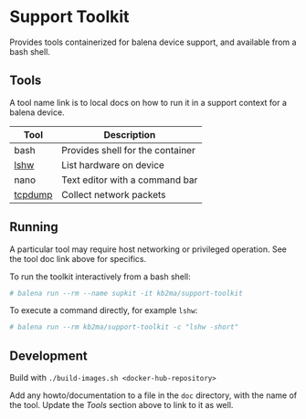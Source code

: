 # Support Toolkit
Provides tools containerized for balena device support, and available from a bash shell.

## Tools
A tool name link is to local docs on how to run it in a support context for a balena device.

| Tool | Description |
| ---- | ----------- |
| bash | Provides shell for the container |
| [lshw](doc/lshw.md) | List hardware on device |
| nano | Text editor with a command bar |
| [tcpdump](doc/tcpdump.md) | Collect network packets |

## Running

A particular tool may require host networking or privileged operation. See the tool doc link above for specifics.

To run the toolkit interactively from a bash shell:
```bash
# balena run --rm --name supkit -it kb2ma/support-toolkit
```

To execute a command directly, for example `lshw`:
```bash
# balena run --rm kb2ma/support-toolkit -c "lshw -short"
```


## Development

Build with `./build-images.sh <docker-hub-repository>`

Add any howto/documentation to a file in the `doc` directory, with the name of the tool. Update the *Tools* section above to link to it as well.
